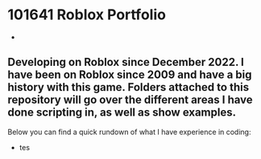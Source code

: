 # 101641 Roblox Portfolio
-
Developing on Roblox since December 2022. I have been on Roblox since 2009 and have a big history with this game. Folders attached to this repository will go over the different areas I have done scripting in, as well as show examples.
-
Below you can find a quick rundown of what I have experience in coding:
- tes
